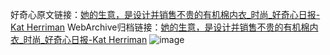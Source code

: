好奇心原文链接：[她的生意，是设计并销售不贵的有机棉内衣_时尚_好奇心日报-Kat Herriman](https://www.qdaily.com/articles/8701.html)
WebArchive归档链接：[她的生意，是设计并销售不贵的有机棉内衣_时尚_好奇心日报-Kat Herriman](http://web.archive.org/web/20190623153326/https://www.qdaily.com/articles/8701.html)
![image](http://ww3.sinaimg.cn/large/007d5XDply1g3vdohettsj30u04fib29)